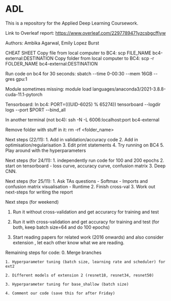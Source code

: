 # ADL

This is a repository for the Applied Deep Learning Coursework.

Link to Overleaf report: https://www.overleaf.com/2297789471yzcsbgcffjyw

Authors: Ambika Agarwal, Emily Lopez Burst

CHEAT SHEET
Copy file from local computer to BC4: scp FILE_NAME bc4-external:DESTINATION
Copy folder from local computer to BC4: scp -r FOLDER_NAME bc4-external:DESTINATION

Run code on bc4 for 30 seconds: sbatch --time 0-00:30 --mem 16GB --gres gpu:1

Module sometimes missing: module load languages/anaconda3/2021-3.8.8-cuda-11.1-pytorch

Tensorboard: 
In bc4:
    PORT=$((($UID-6025) % 65274))
    tensorboard --logdir logs --port $PORT --bind_all

In another terminal (not bc4):
    ssh -N -L 6006:localhost:port bc4-external
    
Remove folder with stuff in it: rm -rf <folder_name>
    


Next steps (22/11):
    1. Add in validation/accuracy code
    2. Add in optimisation/regularisation
    3. Edit print statements
    4. Try running on BC4
    5. Play around with the hyperparameters
    
  
Next steps (for 24/11):
    1. independently run code for 100 and 200 epochs
    2. start on tensorboard - loss curve, accuracy curve, confusion matrix
    3. Deep CNN.
    
Next steps (for 25/11):
    1. Ask TAs questions
        - Softmax
        - Imports and confusion matrix visualisation
        - Runtime
    2. Finish cross-val
    3. Work out next-steps for writing the report
    
 Next steps (for weekend)
  1. Run it without cross-validation and get accurarcy for training and test 
  
  2. Run it with cross-validation and get accuracy for training and test (for both, keep batch size=64 and do 100 epochs)
  
  3. Start reading papers for related work (2016 onwards) and also consider extension , let each other know what we are reading.
  
  Remaining steps for code:
    0. Merge branches
    
    1. Hyperparameter tuning (batch size, learning rate and scheduler) for ext2
    
    2. Different models of extension 2 (resnet18, resnet34, resnet50)
    
    3. Hyperparameter tuning for base_shallow (batch size)
    
    4. Comment our code (save this for after Friday)

